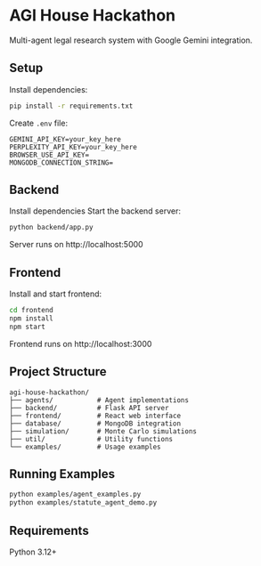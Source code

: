 # AGI House Hackathon

Multi-agent legal research system with Google Gemini integration.

## Setup

Install dependencies:
```bash
pip install -r requirements.txt
```

Create `.env` file:
```
GEMINI_API_KEY=your_key_here
PERPLEXITY_API_KEY=your_key_here  
BROWSER_USE_API_KEY=
MONGODB_CONNECTION_STRING=
```

## Backend

Install dependencies
Start the backend server:
```bash
python backend/app.py
```

Server runs on http://localhost:5000

## Frontend

Install and start frontend:
```bash
cd frontend
npm install
npm start
```

Frontend runs on http://localhost:3000


## Project Structure

```
agi-house-hackathon/
├── agents/           # Agent implementations
├── backend/          # Flask API server
├── frontend/         # React web interface
├── database/         # MongoDB integration
├── simulation/       # Monte Carlo simulations
├── util/             # Utility functions
└── examples/         # Usage examples
```

## Running Examples

```bash
python examples/agent_examples.py
python examples/statute_agent_demo.py
```

## Requirements

Python 3.12+
